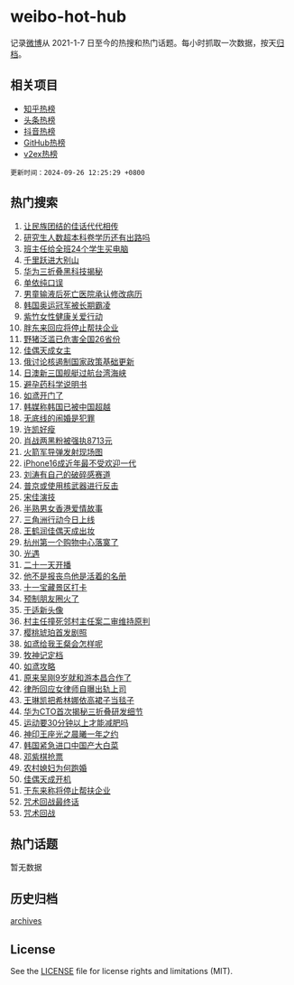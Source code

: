 # weibo-hot-hub

记录[微博](https://www.weibo.com)从 2021-1-7 日至今的热搜和热门话题。每小时抓取一次数据，按天[归档](archives)。

## 相关项目

- [知乎热榜](https://github.com/snaildev/zhihu-hot-hub)
- [头条热榜](https://github.com/snaildev/toutiao-hot-hub)
- [抖音热榜](https://github.com/snaildev/douyin-hot-hub)
- [GitHub热榜](https://github.com/snaildev/github-hot-hub)
- [v2ex热榜](https://github.com/snaildev/v2ex-hot-hub)


`更新时间：2024-09-26 12:25:29 +0800`

## 热门搜索

1. [让民族团结的佳话代代相传](https://m.weibo.cn/search?containerid=100103type%3D1%26t%3D10%26q%3D%23%E8%AE%A9%E6%B0%91%E6%97%8F%E5%9B%A2%E7%BB%93%E7%9A%84%E4%BD%B3%E8%AF%9D%E4%BB%A3%E4%BB%A3%E7%9B%B8%E4%BC%A0%23&stream_entry_id=51&isnewpage=1&extparam=seat%3D1%26cate%3D10103%26stream_entry_id%3D51%26filter_type%3Drealtimehot%26pos%3D0%26dgr%3D0%26q%3D%2523%25E8%25AE%25A9%25E6%25B0%2591%25E6%2597%258F%25E5%259B%25A2%25E7%25BB%2593%25E7%259A%2584%25E4%25BD%25B3%25E8%25AF%259D%25E4%25BB%25A3%25E4%25BB%25A3%25E7%259B%25B8%25E4%25BC%25A0%2523%26c_type%3D51%26display_time%3D1727324728%26pre_seqid%3D1727324728102013043275)
1. [研究生人数超本科卷学历还有出路吗](https://m.weibo.cn/search?containerid=100103type%3D1%26t%3D10%26q%3D%23%E7%A0%94%E7%A9%B6%E7%94%9F%E4%BA%BA%E6%95%B0%E8%B6%85%E6%9C%AC%E7%A7%91%E5%8D%B7%E5%AD%A6%E5%8E%86%E8%BF%98%E6%9C%89%E5%87%BA%E8%B7%AF%E5%90%97%23&stream_entry_id=31&isnewpage=1&extparam=seat%3D1%26cate%3D5001%26stream_entry_id%3D31%26flag%3D1%26q%3D%2523%25E7%25A0%2594%25E7%25A9%25B6%25E7%2594%259F%25E4%25BA%25BA%25E6%2595%25B0%25E8%25B6%2585%25E6%259C%25AC%25E7%25A7%2591%25E5%258D%25B7%25E5%25AD%25A6%25E5%258E%2586%25E8%25BF%2598%25E6%259C%2589%25E5%2587%25BA%25E8%25B7%25AF%25E5%2590%2597%2523%26pos%3D0%26realpos%3D1%26filter_type%3Drealtimehot%26c_type%3D31%26band_rank%3D1%26dgr%3D0%26lcate%3D5001%26display_time%3D1727324728%26pre_seqid%3D1727324728102013043275)
1. [班主任给全班24个学生买电脑](https://m.weibo.cn/search?containerid=100103type%3D1%26t%3D10%26q%3D%23%E7%8F%AD%E4%B8%BB%E4%BB%BB%E7%BB%99%E5%85%A8%E7%8F%AD24%E4%B8%AA%E5%AD%A6%E7%94%9F%E4%B9%B0%E7%94%B5%E8%84%91%23&stream_entry_id=31&isnewpage=1&extparam=seat%3D1%26cate%3D5001%26stream_entry_id%3D31%26flag%3D32768%26q%3D%2523%25E7%258F%25AD%25E4%25B8%25BB%25E4%25BB%25BB%25E7%25BB%2599%25E5%2585%25A8%25E7%258F%25AD24%25E4%25B8%25AA%25E5%25AD%25A6%25E7%2594%259F%25E4%25B9%25B0%25E7%2594%25B5%25E8%2584%2591%2523%26pos%3D1%26realpos%3D2%26filter_type%3Drealtimehot%26c_type%3D31%26band_rank%3D2%26dgr%3D0%26lcate%3D5001%26display_time%3D1727324728%26pre_seqid%3D1727324728102013043275)
1. [千里跃进大别山](https://m.weibo.cn/search?containerid=100103type%3D1%26t%3D10%26q%3D%23%E5%8D%83%E9%87%8C%E8%B7%83%E8%BF%9B%E5%A4%A7%E5%88%AB%E5%B1%B1%23&stream_entry_id=31&isnewpage=1&extparam=seat%3D1%26cate%3D5001%26stream_entry_id%3D31%26flag%3D1%26q%3D%2523%25E5%258D%2583%25E9%2587%258C%25E8%25B7%2583%25E8%25BF%259B%25E5%25A4%25A7%25E5%2588%25AB%25E5%25B1%25B1%2523%26pos%3D2%26realpos%3D3%26filter_type%3Drealtimehot%26c_type%3D31%26band_rank%3D3%26dgr%3D0%26lcate%3D5001%26display_time%3D1727324728%26pre_seqid%3D1727324728102013043275)
1. [华为三折叠黑科技揭秘](https://m.weibo.cn/search?containerid=100103type%3D1%26t%3D10%26q%3D%23%E5%8D%8E%E4%B8%BA%E4%B8%89%E6%8A%98%E5%8F%A0%E9%BB%91%E7%A7%91%E6%8A%80%E6%8F%AD%E7%A7%98%23&stream_entry_id=31&isnewpage=1&extparam=seat%3D1%26cate%3D5001%26is_ad_pos%3D1%26pos%3D3%26dgr%3D0%26adid%3D256952%26stream_entry_id%3D31%26q%3D%2523%25E5%258D%258E%25E4%25B8%25BA%25E4%25B8%2589%25E6%258A%2598%25E5%258F%25A0%25E9%25BB%2591%25E7%25A7%2591%25E6%258A%2580%25E6%258F%25AD%25E7%25A7%2598%2523%26filter_type%3Drealtimehot%26c_type%3D31%26band_rank%3D4%26topic_ad%3D1%26lcate%3D5001%26display_time%3D1727324728%26pre_seqid%3D1727324728102013043275)
1. [单依纯口误](https://m.weibo.cn/search?containerid=100103type%3D1%26t%3D10%26q%3D%E5%8D%95%E4%BE%9D%E7%BA%AF%E5%8F%A3%E8%AF%AF&stream_entry_id=31&isnewpage=1&extparam=seat%3D1%26cate%3D5001%26stream_entry_id%3D31%26flag%3D1%26q%3D%25E5%258D%2595%25E4%25BE%259D%25E7%25BA%25AF%25E5%258F%25A3%25E8%25AF%25AF%26pos%3D4%26realpos%3D4%26filter_type%3Drealtimehot%26c_type%3D31%26band_rank%3D4%26dgr%3D0%26lcate%3D5001%26display_time%3D1727324728%26pre_seqid%3D1727324728102013043275)
1. [男童输液后死亡医院承认修改病历](https://m.weibo.cn/search?containerid=100103type%3D1%26t%3D10%26q%3D%23%E7%94%B7%E7%AB%A5%E8%BE%93%E6%B6%B2%E5%90%8E%E6%AD%BB%E4%BA%A1%E5%8C%BB%E9%99%A2%E6%89%BF%E8%AE%A4%E4%BF%AE%E6%94%B9%E7%97%85%E5%8E%86%23&stream_entry_id=31&isnewpage=1&extparam=seat%3D1%26cate%3D5001%26stream_entry_id%3D31%26flag%3D1%26q%3D%2523%25E7%2594%25B7%25E7%25AB%25A5%25E8%25BE%2593%25E6%25B6%25B2%25E5%2590%258E%25E6%25AD%25BB%25E4%25BA%25A1%25E5%258C%25BB%25E9%2599%25A2%25E6%2589%25BF%25E8%25AE%25A4%25E4%25BF%25AE%25E6%2594%25B9%25E7%2597%2585%25E5%258E%2586%2523%26pos%3D5%26realpos%3D5%26filter_type%3Drealtimehot%26c_type%3D31%26band_rank%3D5%26dgr%3D0%26lcate%3D5001%26display_time%3D1727324728%26pre_seqid%3D1727324728102013043275)
1. [韩国奥运冠军被长期霸凌](https://m.weibo.cn/search?containerid=100103type%3D1%26t%3D10%26q%3D%23%E9%9F%A9%E5%9B%BD%E5%A5%A5%E8%BF%90%E5%86%A0%E5%86%9B%E8%A2%AB%E9%95%BF%E6%9C%9F%E9%9C%B8%E5%87%8C%23&stream_entry_id=31&isnewpage=1&extparam=seat%3D1%26cate%3D5001%26stream_entry_id%3D31%26flag%3D2%26q%3D%2523%25E9%259F%25A9%25E5%259B%25BD%25E5%25A5%25A5%25E8%25BF%2590%25E5%2586%25A0%25E5%2586%259B%25E8%25A2%25AB%25E9%2595%25BF%25E6%259C%259F%25E9%259C%25B8%25E5%2587%258C%2523%26pos%3D6%26realpos%3D6%26filter_type%3Drealtimehot%26c_type%3D31%26band_rank%3D6%26dgr%3D0%26lcate%3D5001%26display_time%3D1727324728%26pre_seqid%3D1727324728102013043275)
1. [紫竹女性健康关爱行动](https://m.weibo.cn/search?containerid=100103type%3D1%26t%3D10%26q%3D%23%E7%B4%AB%E7%AB%B9%E5%A5%B3%E6%80%A7%E5%81%A5%E5%BA%B7%E5%85%B3%E7%88%B1%E8%A1%8C%E5%8A%A8%23&stream_entry_id=31&isnewpage=1&extparam=seat%3D1%26cate%3D5001%26is_ad_pos%3D1%26pos%3D7%26dgr%3D0%26adid%3D255599%26stream_entry_id%3D31%26q%3D%2523%25E7%25B4%25AB%25E7%25AB%25B9%25E5%25A5%25B3%25E6%2580%25A7%25E5%2581%25A5%25E5%25BA%25B7%25E5%2585%25B3%25E7%2588%25B1%25E8%25A1%258C%25E5%258A%25A8%2523%26filter_type%3Drealtimehot%26c_type%3D31%26band_rank%3D7%26topic_ad%3D1%26lcate%3D5001%26display_time%3D1727324728%26pre_seqid%3D1727324728102013043275)
1. [胖东来回应将停止帮扶企业](https://m.weibo.cn/search?containerid=100103type%3D1%26t%3D10%26q%3D%23%E8%83%96%E4%B8%9C%E6%9D%A5%E5%9B%9E%E5%BA%94%E5%B0%86%E5%81%9C%E6%AD%A2%E5%B8%AE%E6%89%B6%E4%BC%81%E4%B8%9A%23&stream_entry_id=31&isnewpage=1&extparam=seat%3D1%26cate%3D5001%26stream_entry_id%3D31%26flag%3D2%26q%3D%2523%25E8%2583%2596%25E4%25B8%259C%25E6%259D%25A5%25E5%259B%259E%25E5%25BA%2594%25E5%25B0%2586%25E5%2581%259C%25E6%25AD%25A2%25E5%25B8%25AE%25E6%2589%25B6%25E4%25BC%2581%25E4%25B8%259A%2523%26pos%3D8%26realpos%3D7%26filter_type%3Drealtimehot%26c_type%3D31%26band_rank%3D7%26dgr%3D0%26lcate%3D5001%26display_time%3D1727324728%26pre_seqid%3D1727324728102013043275)
1. [野猪泛滥已危害全国26省份](https://m.weibo.cn/search?containerid=100103type%3D1%26t%3D10%26q%3D%23%E9%87%8E%E7%8C%AA%E6%B3%9B%E6%BB%A5%E5%B7%B2%E5%8D%B1%E5%AE%B3%E5%85%A8%E5%9B%BD26%E7%9C%81%E4%BB%BD%23&stream_entry_id=31&isnewpage=1&extparam=seat%3D1%26cate%3D5001%26stream_entry_id%3D31%26flag%3D1%26q%3D%2523%25E9%2587%258E%25E7%258C%25AA%25E6%25B3%259B%25E6%25BB%25A5%25E5%25B7%25B2%25E5%258D%25B1%25E5%25AE%25B3%25E5%2585%25A8%25E5%259B%25BD26%25E7%259C%2581%25E4%25BB%25BD%2523%26pos%3D9%26realpos%3D8%26filter_type%3Drealtimehot%26c_type%3D31%26band_rank%3D8%26dgr%3D0%26lcate%3D5001%26display_time%3D1727324728%26pre_seqid%3D1727324728102013043275)
1. [佳偶天成女主](https://m.weibo.cn/search?containerid=100103type%3D1%26t%3D10%26q%3D%E4%BD%B3%E5%81%B6%E5%A4%A9%E6%88%90%E5%A5%B3%E4%B8%BB&stream_entry_id=31&isnewpage=1&extparam=seat%3D1%26cate%3D5001%26stream_entry_id%3D31%26flag%3D1%26q%3D%25E4%25BD%25B3%25E5%2581%25B6%25E5%25A4%25A9%25E6%2588%2590%25E5%25A5%25B3%25E4%25B8%25BB%26pos%3D10%26realpos%3D9%26filter_type%3Drealtimehot%26c_type%3D31%26band_rank%3D9%26dgr%3D0%26lcate%3D5001%26display_time%3D1727324728%26pre_seqid%3D1727324728102013043275)
1. [俄讨论核遏制国家政策基础更新](https://m.weibo.cn/search?containerid=100103type%3D1%26t%3D10%26q%3D%23%E4%BF%84%E8%AE%A8%E8%AE%BA%E6%A0%B8%E9%81%8F%E5%88%B6%E5%9B%BD%E5%AE%B6%E6%94%BF%E7%AD%96%E5%9F%BA%E7%A1%80%E6%9B%B4%E6%96%B0%23&stream_entry_id=31&isnewpage=1&extparam=seat%3D1%26cate%3D5001%26stream_entry_id%3D31%26flag%3D1%26q%3D%2523%25E4%25BF%2584%25E8%25AE%25A8%25E8%25AE%25BA%25E6%25A0%25B8%25E9%2581%258F%25E5%2588%25B6%25E5%259B%25BD%25E5%25AE%25B6%25E6%2594%25BF%25E7%25AD%2596%25E5%259F%25BA%25E7%25A1%2580%25E6%259B%25B4%25E6%2596%25B0%2523%26pos%3D11%26realpos%3D10%26filter_type%3Drealtimehot%26c_type%3D31%26band_rank%3D10%26dgr%3D0%26lcate%3D5001%26display_time%3D1727324728%26pre_seqid%3D1727324728102013043275)
1. [日澳新三国舰艇过航台湾海峡](https://m.weibo.cn/search?containerid=100103type%3D1%26t%3D10%26q%3D%23%E6%97%A5%E6%BE%B3%E6%96%B0%E4%B8%89%E5%9B%BD%E8%88%B0%E8%89%87%E8%BF%87%E8%88%AA%E5%8F%B0%E6%B9%BE%E6%B5%B7%E5%B3%A1%23&stream_entry_id=31&isnewpage=1&extparam=seat%3D1%26cate%3D5001%26stream_entry_id%3D31%26flag%3D1%26q%3D%2523%25E6%2597%25A5%25E6%25BE%25B3%25E6%2596%25B0%25E4%25B8%2589%25E5%259B%25BD%25E8%2588%25B0%25E8%2589%2587%25E8%25BF%2587%25E8%2588%25AA%25E5%258F%25B0%25E6%25B9%25BE%25E6%25B5%25B7%25E5%25B3%25A1%2523%26pos%3D12%26realpos%3D11%26filter_type%3Drealtimehot%26c_type%3D31%26band_rank%3D11%26dgr%3D0%26lcate%3D5001%26display_time%3D1727324728%26pre_seqid%3D1727324728102013043275)
1. [避孕药科学说明书](https://m.weibo.cn/search?containerid=100103type%3D1%26t%3D10%26q%3D%23%E9%81%BF%E5%AD%95%E8%8D%AF%E7%A7%91%E5%AD%A6%E8%AF%B4%E6%98%8E%E4%B9%A6%23&stream_entry_id=31&isnewpage=1&extparam=seat%3D1%26cate%3D5001%26stream_entry_id%3D31%26flag%3D0%26adid%3D256520%26q%3D%2523%25E9%2581%25BF%25E5%25AD%2595%25E8%258D%25AF%25E7%25A7%2591%25E5%25AD%25A6%25E8%25AF%25B4%25E6%2598%258E%25E4%25B9%25A6%2523%26pos%3D13%26realpos%3D12%26filter_type%3Drealtimehot%26c_type%3D31%26band_rank%3D12%26dgr%3D0%26lcate%3D5001%26display_time%3D1727324728%26pre_seqid%3D1727324728102013043275)
1. [如鸢开门了](https://m.weibo.cn/search?containerid=100103type%3D1%26t%3D10%26q%3D%23%E5%A6%82%E9%B8%A2%E5%BC%80%E9%97%A8%E4%BA%86%23&stream_entry_id=31&isnewpage=1&extparam=seat%3D1%26cate%3D5001%26stream_entry_id%3D31%26flag%3D0%26q%3D%2523%25E5%25A6%2582%25E9%25B8%25A2%25E5%25BC%2580%25E9%2597%25A8%25E4%25BA%2586%2523%26pos%3D14%26realpos%3D13%26filter_type%3Drealtimehot%26c_type%3D31%26band_rank%3D13%26dgr%3D0%26lcate%3D5001%26display_time%3D1727324728%26pre_seqid%3D1727324728102013043275)
1. [韩媒称韩国已被中国超越](https://m.weibo.cn/search?containerid=100103type%3D1%26t%3D10%26q%3D%23%E9%9F%A9%E5%AA%92%E7%A7%B0%E9%9F%A9%E5%9B%BD%E5%B7%B2%E8%A2%AB%E4%B8%AD%E5%9B%BD%E8%B6%85%E8%B6%8A%23&stream_entry_id=31&isnewpage=1&extparam=seat%3D1%26cate%3D5001%26stream_entry_id%3D31%26flag%3D2%26q%3D%2523%25E9%259F%25A9%25E5%25AA%2592%25E7%25A7%25B0%25E9%259F%25A9%25E5%259B%25BD%25E5%25B7%25B2%25E8%25A2%25AB%25E4%25B8%25AD%25E5%259B%25BD%25E8%25B6%2585%25E8%25B6%258A%2523%26pos%3D15%26realpos%3D14%26filter_type%3Drealtimehot%26c_type%3D31%26band_rank%3D14%26dgr%3D0%26lcate%3D5001%26display_time%3D1727324728%26pre_seqid%3D1727324728102013043275)
1. [无底线的闹婚是犯罪](https://m.weibo.cn/search?containerid=100103type%3D1%26t%3D10%26q%3D%23%E6%97%A0%E5%BA%95%E7%BA%BF%E7%9A%84%E9%97%B9%E5%A9%9A%E6%98%AF%E7%8A%AF%E7%BD%AA%23&stream_entry_id=31&isnewpage=1&extparam=seat%3D1%26cate%3D5001%26stream_entry_id%3D31%26flag%3D1%26q%3D%2523%25E6%2597%25A0%25E5%25BA%2595%25E7%25BA%25BF%25E7%259A%2584%25E9%2597%25B9%25E5%25A9%259A%25E6%2598%25AF%25E7%258A%25AF%25E7%25BD%25AA%2523%26pos%3D16%26realpos%3D15%26filter_type%3Drealtimehot%26c_type%3D31%26band_rank%3D15%26dgr%3D0%26lcate%3D5001%26display_time%3D1727324728%26pre_seqid%3D1727324728102013043275)
1. [许凯好瘦](https://m.weibo.cn/search?containerid=100103type%3D1%26t%3D10%26q%3D%E8%AE%B8%E5%87%AF%E5%A5%BD%E7%98%A6&stream_entry_id=31&isnewpage=1&extparam=seat%3D1%26cate%3D5001%26stream_entry_id%3D31%26flag%3D1%26q%3D%25E8%25AE%25B8%25E5%2587%25AF%25E5%25A5%25BD%25E7%2598%25A6%26pos%3D17%26realpos%3D16%26filter_type%3Drealtimehot%26c_type%3D31%26band_rank%3D16%26dgr%3D0%26lcate%3D5001%26display_time%3D1727324728%26pre_seqid%3D1727324728102013043275)
1. [肖战两黑粉被强执8713元](https://m.weibo.cn/search?containerid=100103type%3D1%26t%3D10%26q%3D%23%E8%82%96%E6%88%98%E4%B8%A4%E9%BB%91%E7%B2%89%E8%A2%AB%E5%BC%BA%E6%89%A78713%E5%85%83%23&stream_entry_id=31&isnewpage=1&extparam=seat%3D1%26cate%3D5001%26stream_entry_id%3D31%26flag%3D1%26q%3D%2523%25E8%2582%2596%25E6%2588%2598%25E4%25B8%25A4%25E9%25BB%2591%25E7%25B2%2589%25E8%25A2%25AB%25E5%25BC%25BA%25E6%2589%25A78713%25E5%2585%2583%2523%26pos%3D18%26realpos%3D17%26filter_type%3Drealtimehot%26c_type%3D31%26band_rank%3D17%26dgr%3D0%26lcate%3D5001%26display_time%3D1727324728%26pre_seqid%3D1727324728102013043275)
1. [火箭军导弹发射现场图](https://m.weibo.cn/search?containerid=100103type%3D1%26t%3D10%26q%3D%23%E7%81%AB%E7%AE%AD%E5%86%9B%E5%AF%BC%E5%BC%B9%E5%8F%91%E5%B0%84%E7%8E%B0%E5%9C%BA%E5%9B%BE%23&stream_entry_id=31&isnewpage=1&extparam=seat%3D1%26cate%3D5001%26stream_entry_id%3D31%26flag%3D0%26q%3D%2523%25E7%2581%25AB%25E7%25AE%25AD%25E5%2586%259B%25E5%25AF%25BC%25E5%25BC%25B9%25E5%258F%2591%25E5%25B0%2584%25E7%258E%25B0%25E5%259C%25BA%25E5%259B%25BE%2523%26pos%3D19%26realpos%3D18%26filter_type%3Drealtimehot%26c_type%3D31%26band_rank%3D18%26dgr%3D0%26lcate%3D5001%26display_time%3D1727324728%26pre_seqid%3D1727324728102013043275)
1. [iPhone16成近年最不受欢迎一代](https://m.weibo.cn/search?containerid=100103type%3D1%26t%3D10%26q%3D%23iPhone16%E6%88%90%E8%BF%91%E5%B9%B4%E6%9C%80%E4%B8%8D%E5%8F%97%E6%AC%A2%E8%BF%8E%E4%B8%80%E4%BB%A3%23&stream_entry_id=31&isnewpage=1&extparam=seat%3D1%26cate%3D5001%26stream_entry_id%3D31%26flag%3D0%26q%3D%2523iPhone16%25E6%2588%2590%25E8%25BF%2591%25E5%25B9%25B4%25E6%259C%2580%25E4%25B8%258D%25E5%258F%2597%25E6%25AC%25A2%25E8%25BF%258E%25E4%25B8%2580%25E4%25BB%25A3%2523%26pos%3D20%26realpos%3D19%26filter_type%3Drealtimehot%26c_type%3D31%26band_rank%3D19%26dgr%3D0%26lcate%3D5001%26display_time%3D1727324728%26pre_seqid%3D1727324728102013043275)
1. [刘涛有自己的破碎感赛道](https://m.weibo.cn/search?containerid=100103type%3D1%26t%3D10%26q%3D%E5%88%98%E6%B6%9B%E6%9C%89%E8%87%AA%E5%B7%B1%E7%9A%84%E7%A0%B4%E7%A2%8E%E6%84%9F%E8%B5%9B%E9%81%93&stream_entry_id=31&isnewpage=1&extparam=seat%3D1%26cate%3D5001%26stream_entry_id%3D31%26flag%3D1%26q%3D%25E5%2588%2598%25E6%25B6%259B%25E6%259C%2589%25E8%2587%25AA%25E5%25B7%25B1%25E7%259A%2584%25E7%25A0%25B4%25E7%25A2%258E%25E6%2584%259F%25E8%25B5%259B%25E9%2581%2593%26pos%3D21%26realpos%3D20%26filter_type%3Drealtimehot%26c_type%3D31%26band_rank%3D20%26dgr%3D0%26lcate%3D5001%26display_time%3D1727324728%26pre_seqid%3D1727324728102013043275)
1. [普京或使用核武器进行反击](https://m.weibo.cn/search?containerid=100103type%3D1%26t%3D10%26q%3D%23%E6%99%AE%E4%BA%AC%E6%88%96%E4%BD%BF%E7%94%A8%E6%A0%B8%E6%AD%A6%E5%99%A8%E8%BF%9B%E8%A1%8C%E5%8F%8D%E5%87%BB%23&stream_entry_id=31&isnewpage=1&extparam=seat%3D1%26cate%3D5001%26stream_entry_id%3D31%26flag%3D0%26q%3D%2523%25E6%2599%25AE%25E4%25BA%25AC%25E6%2588%2596%25E4%25BD%25BF%25E7%2594%25A8%25E6%25A0%25B8%25E6%25AD%25A6%25E5%2599%25A8%25E8%25BF%259B%25E8%25A1%258C%25E5%258F%258D%25E5%2587%25BB%2523%26pos%3D22%26realpos%3D21%26filter_type%3Drealtimehot%26c_type%3D31%26band_rank%3D21%26dgr%3D0%26lcate%3D5001%26display_time%3D1727324728%26pre_seqid%3D1727324728102013043275)
1. [宋佳演技](https://m.weibo.cn/search?containerid=100103type%3D1%26t%3D10%26q%3D%E5%AE%8B%E4%BD%B3%E6%BC%94%E6%8A%80&stream_entry_id=31&isnewpage=1&extparam=seat%3D1%26cate%3D5001%26stream_entry_id%3D31%26flag%3D1%26q%3D%25E5%25AE%258B%25E4%25BD%25B3%25E6%25BC%2594%25E6%258A%2580%26pos%3D23%26realpos%3D22%26filter_type%3Drealtimehot%26c_type%3D31%26band_rank%3D22%26dgr%3D0%26lcate%3D5001%26display_time%3D1727324728%26pre_seqid%3D1727324728102013043275)
1. [半熟男女香港爱情故事](https://m.weibo.cn/search?containerid=100103type%3D1%26t%3D10%26q%3D%E5%8D%8A%E7%86%9F%E7%94%B7%E5%A5%B3%E9%A6%99%E6%B8%AF%E7%88%B1%E6%83%85%E6%95%85%E4%BA%8B&stream_entry_id=31&isnewpage=1&extparam=seat%3D1%26cate%3D5001%26stream_entry_id%3D31%26flag%3D0%26q%3D%25E5%258D%258A%25E7%2586%259F%25E7%2594%25B7%25E5%25A5%25B3%25E9%25A6%2599%25E6%25B8%25AF%25E7%2588%25B1%25E6%2583%2585%25E6%2595%2585%25E4%25BA%258B%26pos%3D24%26realpos%3D23%26filter_type%3Drealtimehot%26c_type%3D31%26band_rank%3D23%26dgr%3D0%26lcate%3D5001%26display_time%3D1727324728%26pre_seqid%3D1727324728102013043275)
1. [三角洲行动今日上线](https://m.weibo.cn/search?containerid=100103type%3D1%26t%3D10%26q%3D%23%E4%B8%89%E8%A7%92%E6%B4%B2%E8%A1%8C%E5%8A%A8%E4%BB%8A%E6%97%A5%E4%B8%8A%E7%BA%BF%23&stream_entry_id=31&isnewpage=1&extparam=seat%3D1%26cate%3D5001%26stream_entry_id%3D31%26flag%3D0%26adid%3D257014%26q%3D%2523%25E4%25B8%2589%25E8%25A7%2592%25E6%25B4%25B2%25E8%25A1%258C%25E5%258A%25A8%25E4%25BB%258A%25E6%2597%25A5%25E4%25B8%258A%25E7%25BA%25BF%2523%26pos%3D25%26realpos%3D24%26filter_type%3Drealtimehot%26c_type%3D31%26band_rank%3D24%26dgr%3D0%26lcate%3D5001%26display_time%3D1727324728%26pre_seqid%3D1727324728102013043275)
1. [王鹤润佳偶天成出妆](https://m.weibo.cn/search?containerid=100103type%3D1%26t%3D10%26q%3D%23%E7%8E%8B%E9%B9%A4%E6%B6%A6%E4%BD%B3%E5%81%B6%E5%A4%A9%E6%88%90%E5%87%BA%E5%A6%86%23&stream_entry_id=31&isnewpage=1&extparam=seat%3D1%26cate%3D5001%26stream_entry_id%3D31%26flag%3D1%26q%3D%2523%25E7%258E%258B%25E9%25B9%25A4%25E6%25B6%25A6%25E4%25BD%25B3%25E5%2581%25B6%25E5%25A4%25A9%25E6%2588%2590%25E5%2587%25BA%25E5%25A6%2586%2523%26pos%3D26%26realpos%3D25%26filter_type%3Drealtimehot%26c_type%3D31%26band_rank%3D25%26dgr%3D0%26lcate%3D5001%26display_time%3D1727324728%26pre_seqid%3D1727324728102013043275)
1. [杭州第一个购物中心落寞了](https://m.weibo.cn/search?containerid=100103type%3D1%26t%3D10%26q%3D%23%E6%9D%AD%E5%B7%9E%E7%AC%AC%E4%B8%80%E4%B8%AA%E8%B4%AD%E7%89%A9%E4%B8%AD%E5%BF%83%E8%90%BD%E5%AF%9E%E4%BA%86%23&stream_entry_id=31&isnewpage=1&extparam=seat%3D1%26cate%3D5001%26stream_entry_id%3D31%26flag%3D0%26q%3D%2523%25E6%259D%25AD%25E5%25B7%259E%25E7%25AC%25AC%25E4%25B8%2580%25E4%25B8%25AA%25E8%25B4%25AD%25E7%2589%25A9%25E4%25B8%25AD%25E5%25BF%2583%25E8%2590%25BD%25E5%25AF%259E%25E4%25BA%2586%2523%26pos%3D27%26realpos%3D26%26filter_type%3Drealtimehot%26c_type%3D31%26band_rank%3D26%26dgr%3D0%26lcate%3D5001%26display_time%3D1727324728%26pre_seqid%3D1727324728102013043275)
1. [光遇](https://m.weibo.cn/search?containerid=100103type%3D1%26t%3D10%26q%3D%E5%85%89%E9%81%87&stream_entry_id=31&isnewpage=1&extparam=seat%3D1%26cate%3D5001%26stream_entry_id%3D31%26flag%3D1%26q%3D%25E5%2585%2589%25E9%2581%2587%26pos%3D28%26realpos%3D27%26filter_type%3Drealtimehot%26c_type%3D31%26band_rank%3D27%26dgr%3D0%26lcate%3D5001%26display_time%3D1727324728%26pre_seqid%3D1727324728102013043275)
1. [二十一天开播](https://m.weibo.cn/search?containerid=100103type%3D1%26t%3D10%26q%3D%23%E4%BA%8C%E5%8D%81%E4%B8%80%E5%A4%A9%E5%BC%80%E6%92%AD%23&stream_entry_id=31&isnewpage=1&extparam=seat%3D1%26cate%3D5001%26stream_entry_id%3D31%26flag%3D1%26q%3D%2523%25E4%25BA%258C%25E5%258D%2581%25E4%25B8%2580%25E5%25A4%25A9%25E5%25BC%2580%25E6%2592%25AD%2523%26pos%3D29%26realpos%3D28%26filter_type%3Drealtimehot%26c_type%3D31%26band_rank%3D28%26dgr%3D0%26lcate%3D5001%26display_time%3D1727324728%26pre_seqid%3D1727324728102013043275)
1. [他不是报丧鸟他是活着的名册](https://m.weibo.cn/search?containerid=100103type%3D1%26t%3D10%26q%3D%E4%BB%96%E4%B8%8D%E6%98%AF%E6%8A%A5%E4%B8%A7%E9%B8%9F%E4%BB%96%E6%98%AF%E6%B4%BB%E7%9D%80%E7%9A%84%E5%90%8D%E5%86%8C&stream_entry_id=31&isnewpage=1&extparam=seat%3D1%26cate%3D5001%26stream_entry_id%3D31%26flag%3D1%26q%3D%25E4%25BB%2596%25E4%25B8%258D%25E6%2598%25AF%25E6%258A%25A5%25E4%25B8%25A7%25E9%25B8%259F%25E4%25BB%2596%25E6%2598%25AF%25E6%25B4%25BB%25E7%259D%2580%25E7%259A%2584%25E5%2590%258D%25E5%2586%258C%26pos%3D30%26realpos%3D29%26filter_type%3Drealtimehot%26c_type%3D31%26band_rank%3D29%26dgr%3D0%26lcate%3D5001%26display_time%3D1727324728%26pre_seqid%3D1727324728102013043275)
1. [十一宝藏景区打卡](https://m.weibo.cn/search?containerid=100103type%3D1%26t%3D10%26q%3D%23%E5%8D%81%E4%B8%80%E5%AE%9D%E8%97%8F%E6%99%AF%E5%8C%BA%E6%89%93%E5%8D%A1%23&stream_entry_id=31&isnewpage=1&extparam=seat%3D1%26cate%3D5001%26stream_entry_id%3D31%26flag%3D0%26adid%3D256483%26q%3D%2523%25E5%258D%2581%25E4%25B8%2580%25E5%25AE%259D%25E8%2597%258F%25E6%2599%25AF%25E5%258C%25BA%25E6%2589%2593%25E5%258D%25A1%2523%26pos%3D31%26realpos%3D30%26filter_type%3Drealtimehot%26c_type%3D31%26band_rank%3D30%26dgr%3D0%26lcate%3D5001%26display_time%3D1727324728%26pre_seqid%3D1727324728102013043275)
1. [预制朋友圈火了](https://m.weibo.cn/search?containerid=100103type%3D1%26t%3D10%26q%3D%23%E9%A2%84%E5%88%B6%E6%9C%8B%E5%8F%8B%E5%9C%88%E7%81%AB%E4%BA%86%23&stream_entry_id=31&isnewpage=1&extparam=seat%3D1%26cate%3D5001%26stream_entry_id%3D31%26flag%3D0%26q%3D%2523%25E9%25A2%2584%25E5%2588%25B6%25E6%259C%258B%25E5%258F%258B%25E5%259C%2588%25E7%2581%25AB%25E4%25BA%2586%2523%26pos%3D32%26realpos%3D31%26filter_type%3Drealtimehot%26c_type%3D31%26band_rank%3D31%26dgr%3D0%26lcate%3D5001%26display_time%3D1727324728%26pre_seqid%3D1727324728102013043275)
1. [于适新头像](https://m.weibo.cn/search?containerid=100103type%3D1%26t%3D10%26q%3D%23%E4%BA%8E%E9%80%82%E6%96%B0%E5%A4%B4%E5%83%8F%23&stream_entry_id=31&isnewpage=1&extparam=seat%3D1%26cate%3D5001%26stream_entry_id%3D31%26flag%3D0%26q%3D%2523%25E4%25BA%258E%25E9%2580%2582%25E6%2596%25B0%25E5%25A4%25B4%25E5%2583%258F%2523%26pos%3D33%26realpos%3D32%26filter_type%3Drealtimehot%26c_type%3D31%26band_rank%3D32%26dgr%3D0%26lcate%3D5001%26display_time%3D1727324728%26pre_seqid%3D1727324728102013043275)
1. [村主任撞死邻村主任案二审维持原判](https://m.weibo.cn/search?containerid=100103type%3D1%26t%3D10%26q%3D%23%E6%9D%91%E4%B8%BB%E4%BB%BB%E6%92%9E%E6%AD%BB%E9%82%BB%E6%9D%91%E4%B8%BB%E4%BB%BB%E6%A1%88%E4%BA%8C%E5%AE%A1%E7%BB%B4%E6%8C%81%E5%8E%9F%E5%88%A4%23&stream_entry_id=31&isnewpage=1&extparam=seat%3D1%26cate%3D5001%26stream_entry_id%3D31%26flag%3D0%26q%3D%2523%25E6%259D%2591%25E4%25B8%25BB%25E4%25BB%25BB%25E6%2592%259E%25E6%25AD%25BB%25E9%2582%25BB%25E6%259D%2591%25E4%25B8%25BB%25E4%25BB%25BB%25E6%25A1%2588%25E4%25BA%258C%25E5%25AE%25A1%25E7%25BB%25B4%25E6%258C%2581%25E5%258E%259F%25E5%2588%25A4%2523%26pos%3D34%26realpos%3D33%26filter_type%3Drealtimehot%26c_type%3D31%26band_rank%3D33%26dgr%3D0%26lcate%3D5001%26display_time%3D1727324728%26pre_seqid%3D1727324728102013043275)
1. [樱桃琥珀首发剧照](https://m.weibo.cn/search?containerid=100103type%3D1%26t%3D10%26q%3D%23%E6%A8%B1%E6%A1%83%E7%90%A5%E7%8F%80%E9%A6%96%E5%8F%91%E5%89%A7%E7%85%A7%23&stream_entry_id=31&isnewpage=1&extparam=seat%3D1%26cate%3D5001%26stream_entry_id%3D31%26flag%3D0%26q%3D%2523%25E6%25A8%25B1%25E6%25A1%2583%25E7%2590%25A5%25E7%258F%2580%25E9%25A6%2596%25E5%258F%2591%25E5%2589%25A7%25E7%2585%25A7%2523%26pos%3D35%26realpos%3D34%26filter_type%3Drealtimehot%26c_type%3D31%26band_rank%3D34%26dgr%3D0%26lcate%3D5001%26display_time%3D1727324728%26pre_seqid%3D1727324728102013043275)
1. [如鸢给我王粲会怎样呢](https://m.weibo.cn/search?containerid=100103type%3D1%26t%3D10%26q%3D%23%E5%A6%82%E9%B8%A2%E7%BB%99%E6%88%91%E7%8E%8B%E7%B2%B2%E4%BC%9A%E6%80%8E%E6%A0%B7%E5%91%A2%23&stream_entry_id=31&isnewpage=1&extparam=seat%3D1%26cate%3D5001%26stream_entry_id%3D31%26flag%3D1%26q%3D%2523%25E5%25A6%2582%25E9%25B8%25A2%25E7%25BB%2599%25E6%2588%2591%25E7%258E%258B%25E7%25B2%25B2%25E4%25BC%259A%25E6%2580%258E%25E6%25A0%25B7%25E5%2591%25A2%2523%26pos%3D36%26realpos%3D35%26filter_type%3Drealtimehot%26c_type%3D31%26band_rank%3D35%26dgr%3D0%26lcate%3D5001%26display_time%3D1727324728%26pre_seqid%3D1727324728102013043275)
1. [牧神记定档](https://m.weibo.cn/search?containerid=100103type%3D1%26t%3D10%26q%3D%E7%89%A7%E7%A5%9E%E8%AE%B0%E5%AE%9A%E6%A1%A3&stream_entry_id=31&isnewpage=1&extparam=seat%3D1%26cate%3D5001%26stream_entry_id%3D31%26flag%3D1%26q%3D%25E7%2589%25A7%25E7%25A5%259E%25E8%25AE%25B0%25E5%25AE%259A%25E6%25A1%25A3%26pos%3D37%26realpos%3D36%26filter_type%3Drealtimehot%26c_type%3D31%26band_rank%3D36%26dgr%3D0%26lcate%3D5001%26display_time%3D1727324728%26pre_seqid%3D1727324728102013043275)
1. [如鸢攻略](https://m.weibo.cn/search?containerid=100103type%3D1%26t%3D10%26q%3D%E5%A6%82%E9%B8%A2%E6%94%BB%E7%95%A5&stream_entry_id=31&isnewpage=1&extparam=seat%3D1%26cate%3D5001%26stream_entry_id%3D31%26flag%3D1%26q%3D%25E5%25A6%2582%25E9%25B8%25A2%25E6%2594%25BB%25E7%2595%25A5%26pos%3D38%26realpos%3D37%26filter_type%3Drealtimehot%26c_type%3D31%26band_rank%3D37%26dgr%3D0%26lcate%3D5001%26display_time%3D1727324728%26pre_seqid%3D1727324728102013043275)
1. [原来吴刚9岁就和游本昌合作了](https://m.weibo.cn/search?containerid=100103type%3D1%26t%3D10%26q%3D%E5%8E%9F%E6%9D%A5%E5%90%B4%E5%88%9A9%E5%B2%81%E5%B0%B1%E5%92%8C%E6%B8%B8%E6%9C%AC%E6%98%8C%E5%90%88%E4%BD%9C%E4%BA%86&stream_entry_id=31&isnewpage=1&extparam=seat%3D1%26cate%3D5001%26stream_entry_id%3D31%26flag%3D1%26q%3D%25E5%258E%259F%25E6%259D%25A5%25E5%2590%25B4%25E5%2588%259A9%25E5%25B2%2581%25E5%25B0%25B1%25E5%2592%258C%25E6%25B8%25B8%25E6%259C%25AC%25E6%2598%258C%25E5%2590%2588%25E4%25BD%259C%25E4%25BA%2586%26pos%3D39%26realpos%3D38%26filter_type%3Drealtimehot%26c_type%3D31%26band_rank%3D38%26dgr%3D0%26lcate%3D5001%26display_time%3D1727324728%26pre_seqid%3D1727324728102013043275)
1. [律所回应女律师自曝出轨上司](https://m.weibo.cn/search?containerid=100103type%3D1%26t%3D10%26q%3D%23%E5%BE%8B%E6%89%80%E5%9B%9E%E5%BA%94%E5%A5%B3%E5%BE%8B%E5%B8%88%E8%87%AA%E6%9B%9D%E5%87%BA%E8%BD%A8%E4%B8%8A%E5%8F%B8%23&stream_entry_id=31&isnewpage=1&extparam=seat%3D1%26cate%3D5001%26stream_entry_id%3D31%26flag%3D0%26q%3D%2523%25E5%25BE%258B%25E6%2589%2580%25E5%259B%259E%25E5%25BA%2594%25E5%25A5%25B3%25E5%25BE%258B%25E5%25B8%2588%25E8%2587%25AA%25E6%259B%259D%25E5%2587%25BA%25E8%25BD%25A8%25E4%25B8%258A%25E5%258F%25B8%2523%26pos%3D40%26realpos%3D39%26filter_type%3Drealtimehot%26c_type%3D31%26band_rank%3D39%26dgr%3D0%26lcate%3D5001%26display_time%3D1727324728%26pre_seqid%3D1727324728102013043275)
1. [王琳凯把希林娜依高裙子当毯子](https://m.weibo.cn/search?containerid=100103type%3D1%26t%3D10%26q%3D%23%E7%8E%8B%E7%90%B3%E5%87%AF%E6%8A%8A%E5%B8%8C%E6%9E%97%E5%A8%9C%E4%BE%9D%E9%AB%98%E8%A3%99%E5%AD%90%E5%BD%93%E6%AF%AF%E5%AD%90%23&stream_entry_id=31&isnewpage=1&extparam=seat%3D1%26cate%3D5001%26stream_entry_id%3D31%26flag%3D0%26q%3D%2523%25E7%258E%258B%25E7%2590%25B3%25E5%2587%25AF%25E6%258A%258A%25E5%25B8%258C%25E6%259E%2597%25E5%25A8%259C%25E4%25BE%259D%25E9%25AB%2598%25E8%25A3%2599%25E5%25AD%2590%25E5%25BD%2593%25E6%25AF%25AF%25E5%25AD%2590%2523%26pos%3D41%26realpos%3D40%26filter_type%3Drealtimehot%26c_type%3D31%26band_rank%3D40%26dgr%3D0%26lcate%3D5001%26display_time%3D1727324728%26pre_seqid%3D1727324728102013043275)
1. [华为CTO首次揭秘三折叠研发细节](https://m.weibo.cn/search?containerid=100103type%3D1%26t%3D10%26q%3D%23%E5%8D%8E%E4%B8%BACTO%E9%A6%96%E6%AC%A1%E6%8F%AD%E7%A7%98%E4%B8%89%E6%8A%98%E5%8F%A0%E7%A0%94%E5%8F%91%E7%BB%86%E8%8A%82%23&stream_entry_id=31&isnewpage=1&extparam=seat%3D1%26cate%3D5001%26stream_entry_id%3D31%26flag%3D0%26adid%3D256965%26q%3D%2523%25E5%258D%258E%25E4%25B8%25BACTO%25E9%25A6%2596%25E6%25AC%25A1%25E6%258F%25AD%25E7%25A7%2598%25E4%25B8%2589%25E6%258A%2598%25E5%258F%25A0%25E7%25A0%2594%25E5%258F%2591%25E7%25BB%2586%25E8%258A%2582%2523%26pos%3D42%26realpos%3D41%26filter_type%3Drealtimehot%26c_type%3D31%26band_rank%3D41%26dgr%3D0%26lcate%3D5001%26display_time%3D1727324728%26pre_seqid%3D1727324728102013043275)
1. [运动要30分钟以上才能减肥吗](https://m.weibo.cn/search?containerid=100103type%3D1%26t%3D10%26q%3D%E8%BF%90%E5%8A%A8%E8%A6%8130%E5%88%86%E9%92%9F%E4%BB%A5%E4%B8%8A%E6%89%8D%E8%83%BD%E5%87%8F%E8%82%A5%E5%90%97&stream_entry_id=31&isnewpage=1&extparam=seat%3D1%26cate%3D5001%26stream_entry_id%3D31%26flag%3D1%26q%3D%25E8%25BF%2590%25E5%258A%25A8%25E8%25A6%258130%25E5%2588%2586%25E9%2592%259F%25E4%25BB%25A5%25E4%25B8%258A%25E6%2589%258D%25E8%2583%25BD%25E5%2587%258F%25E8%2582%25A5%25E5%2590%2597%26pos%3D43%26realpos%3D42%26filter_type%3Drealtimehot%26c_type%3D31%26band_rank%3D42%26dgr%3D0%26lcate%3D5001%26display_time%3D1727324728%26pre_seqid%3D1727324728102013043275)
1. [神印王座光之晨曦一年之约](https://m.weibo.cn/search?containerid=100103type%3D1%26t%3D10%26q%3D%E7%A5%9E%E5%8D%B0%E7%8E%8B%E5%BA%A7%E5%85%89%E4%B9%8B%E6%99%A8%E6%9B%A6%E4%B8%80%E5%B9%B4%E4%B9%8B%E7%BA%A6&stream_entry_id=31&isnewpage=1&extparam=seat%3D1%26cate%3D5001%26stream_entry_id%3D31%26flag%3D1%26q%3D%25E7%25A5%259E%25E5%258D%25B0%25E7%258E%258B%25E5%25BA%25A7%25E5%2585%2589%25E4%25B9%258B%25E6%2599%25A8%25E6%259B%25A6%25E4%25B8%2580%25E5%25B9%25B4%25E4%25B9%258B%25E7%25BA%25A6%26pos%3D44%26realpos%3D43%26filter_type%3Drealtimehot%26c_type%3D31%26band_rank%3D43%26dgr%3D0%26lcate%3D5001%26display_time%3D1727324728%26pre_seqid%3D1727324728102013043275)
1. [韩国紧急进口中国产大白菜](https://m.weibo.cn/search?containerid=100103type%3D1%26t%3D10%26q%3D%23%E9%9F%A9%E5%9B%BD%E7%B4%A7%E6%80%A5%E8%BF%9B%E5%8F%A3%E4%B8%AD%E5%9B%BD%E4%BA%A7%E5%A4%A7%E7%99%BD%E8%8F%9C%23&stream_entry_id=31&isnewpage=1&extparam=seat%3D1%26cate%3D5001%26stream_entry_id%3D31%26flag%3D0%26q%3D%2523%25E9%259F%25A9%25E5%259B%25BD%25E7%25B4%25A7%25E6%2580%25A5%25E8%25BF%259B%25E5%258F%25A3%25E4%25B8%25AD%25E5%259B%25BD%25E4%25BA%25A7%25E5%25A4%25A7%25E7%2599%25BD%25E8%258F%259C%2523%26pos%3D45%26realpos%3D44%26filter_type%3Drealtimehot%26c_type%3D31%26band_rank%3D44%26dgr%3D0%26lcate%3D5001%26display_time%3D1727324728%26pre_seqid%3D1727324728102013043275)
1. [邓紫棋抢票](https://m.weibo.cn/search?containerid=100103type%3D1%26t%3D10%26q%3D%E9%82%93%E7%B4%AB%E6%A3%8B%E6%8A%A2%E7%A5%A8&stream_entry_id=31&isnewpage=1&extparam=seat%3D1%26cate%3D5001%26stream_entry_id%3D31%26flag%3D1%26q%3D%25E9%2582%2593%25E7%25B4%25AB%25E6%25A3%258B%25E6%258A%25A2%25E7%25A5%25A8%26pos%3D46%26realpos%3D45%26filter_type%3Drealtimehot%26c_type%3D31%26band_rank%3D45%26dgr%3D0%26lcate%3D5001%26display_time%3D1727324728%26pre_seqid%3D1727324728102013043275)
1. [农村媳妇为何跑婚](https://m.weibo.cn/search?containerid=100103type%3D1%26t%3D10%26q%3D%23%E5%86%9C%E6%9D%91%E5%AA%B3%E5%A6%87%E4%B8%BA%E4%BD%95%E8%B7%91%E5%A9%9A%23&stream_entry_id=31&isnewpage=1&extparam=seat%3D1%26cate%3D5001%26stream_entry_id%3D31%26flag%3D1%26q%3D%2523%25E5%2586%259C%25E6%259D%2591%25E5%25AA%25B3%25E5%25A6%2587%25E4%25B8%25BA%25E4%25BD%2595%25E8%25B7%2591%25E5%25A9%259A%2523%26pos%3D47%26realpos%3D46%26filter_type%3Drealtimehot%26c_type%3D31%26band_rank%3D46%26dgr%3D0%26lcate%3D5001%26display_time%3D1727324728%26pre_seqid%3D1727324728102013043275)
1. [佳偶天成开机](https://m.weibo.cn/search?containerid=100103type%3D1%26t%3D10%26q%3D%E4%BD%B3%E5%81%B6%E5%A4%A9%E6%88%90%E5%BC%80%E6%9C%BA&stream_entry_id=31&isnewpage=1&extparam=seat%3D1%26cate%3D5001%26stream_entry_id%3D31%26flag%3D0%26q%3D%25E4%25BD%25B3%25E5%2581%25B6%25E5%25A4%25A9%25E6%2588%2590%25E5%25BC%2580%25E6%259C%25BA%26pos%3D48%26realpos%3D47%26filter_type%3Drealtimehot%26c_type%3D31%26band_rank%3D47%26dgr%3D0%26lcate%3D5001%26display_time%3D1727324728%26pre_seqid%3D1727324728102013043275)
1. [于东来称将停止帮扶企业](https://m.weibo.cn/search?containerid=100103type%3D1%26t%3D10%26q%3D%23%E4%BA%8E%E4%B8%9C%E6%9D%A5%E7%A7%B0%E5%B0%86%E5%81%9C%E6%AD%A2%E5%B8%AE%E6%89%B6%E4%BC%81%E4%B8%9A%23&stream_entry_id=31&isnewpage=1&extparam=seat%3D1%26cate%3D5001%26stream_entry_id%3D31%26flag%3D0%26q%3D%2523%25E4%25BA%258E%25E4%25B8%259C%25E6%259D%25A5%25E7%25A7%25B0%25E5%25B0%2586%25E5%2581%259C%25E6%25AD%25A2%25E5%25B8%25AE%25E6%2589%25B6%25E4%25BC%2581%25E4%25B8%259A%2523%26pos%3D49%26realpos%3D48%26filter_type%3Drealtimehot%26c_type%3D31%26band_rank%3D48%26dgr%3D0%26lcate%3D5001%26display_time%3D1727324728%26pre_seqid%3D1727324728102013043275)
1. [咒术回战最终话](https://m.weibo.cn/search?containerid=100103type%3D1%26t%3D10%26q%3D%E5%92%92%E6%9C%AF%E5%9B%9E%E6%88%98%E6%9C%80%E7%BB%88%E8%AF%9D&stream_entry_id=31&isnewpage=1&extparam=seat%3D1%26cate%3D5001%26stream_entry_id%3D31%26flag%3D1%26q%3D%25E5%2592%2592%25E6%259C%25AF%25E5%259B%259E%25E6%2588%2598%25E6%259C%2580%25E7%25BB%2588%25E8%25AF%259D%26pos%3D50%26realpos%3D49%26filter_type%3Drealtimehot%26c_type%3D31%26band_rank%3D49%26dgr%3D0%26lcate%3D5001%26display_time%3D1727324728%26pre_seqid%3D1727324728102013043275)
1. [咒术回战](https://m.weibo.cn/search?containerid=100103type%3D1%26t%3D10%26q%3D%E5%92%92%E6%9C%AF%E5%9B%9E%E6%88%98&stream_entry_id=31&isnewpage=1&extparam=seat%3D1%26cate%3D5001%26stream_entry_id%3D31%26flag%3D0%26q%3D%25E5%2592%2592%25E6%259C%25AF%25E5%259B%259E%25E6%2588%2598%26pos%3D51%26realpos%3D50%26filter_type%3Drealtimehot%26c_type%3D31%26band_rank%3D50%26dgr%3D0%26lcate%3D5001%26display_time%3D1727324728%26pre_seqid%3D1727324728102013043275)

## 热门话题

暂无数据

## 历史归档

[archives](archives)

## License

See the [LICENSE](LICENSE) file for license rights and limitations (MIT).
